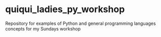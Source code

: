 # quiqui_ladies_py_workshop
Repository for examples of Python and general programming languages concepts for my Sundays workshop
